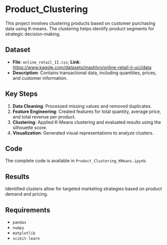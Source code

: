 # Product_Clustering
This project involves clustering products based on customer purchasing data using K-means. The clustering helps identify product segments for strategic decision-making.

## Dataset
- **File**: `online_retail_II.csv`, **Link**: https://www.kaggle.com/datasets/mashlyn/online-retail-ii-uci/data
- **Description**: Contains transactional data, including quantities, prices, and customer information.

 ## Key Steps
1. **Data Cleaning**: Processed missing values and removed duplicates.
2. **Feature Engineering**: Created features for total quantity, average price, and total revenue per product.
3. **Clustering**: Applied K-Means clustering and evaluated results using the silhouette score.
4. **Visualization**: Generated visual representations to analyze clusters.

## Code
The complete code is available in `Product_Clustering_KMeans.ipynb`.

## Results
Identified clusters allow for targeted marketing strategies based on product demand and pricing.

## Requirements
- `pandas`
- `numpy`
- `matplotlib`
- `scikit-learn`

  

